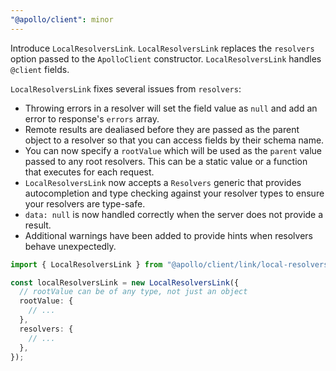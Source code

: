 ```yaml
---
"@apollo/client": minor
---
```


Introduce `LocalResolversLink`. `LocalResolversLink` replaces the `resolvers` option passed to the `ApolloClient` constructor. `LocalResolversLink` handles `@client` fields.

`LocalResolversLink` fixes several issues from `resolvers`:
- Throwing errors in a resolver will set the field value as `null` and add an error to response's `errors` array.
- Remote results are dealiased before they are passed as the parent object to a resolver so that you can access fields by their schema name.
- You can now specify a `rootValue` which will be used as the `parent` value passed to any root resolvers. This can be a static value or a function that executes for each request.
- `LocalResolversLink` now accepts a `Resolvers` generic that provides autocompletion and type checking against your resolver types to ensure your resolvers are type-safe.
- `data: null` is now handled correctly when the server does not provide a result.
- Additional warnings have been added to provide hints when resolvers behave unexpectedly.

```ts
import { LocalResolversLink } from "@apollo/client/link/local-resolvers";

const localResolversLink = new LocalResolversLink({
  // rootValue can be of any type, not just an object
  rootValue: {
    // ...
  },
  resolvers: {
    // ...
  },
});
```
